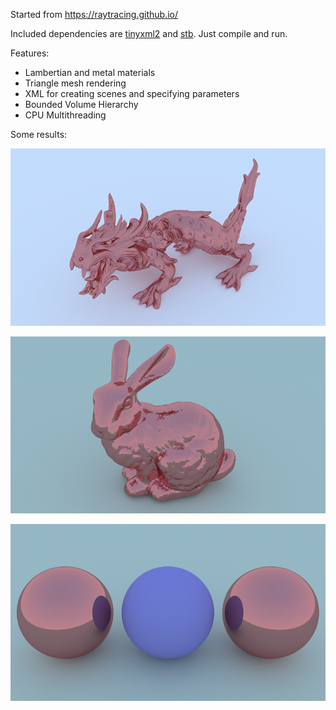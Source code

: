 Started from https://raytracing.github.io/

Included dependencies are [tinyxml2](https://github.com/leethomason/tinyxml2) and [stb](https://github.com/nothings/stb). Just compile and run. 

Features:

* Lambertian and metal materials
* Triangle mesh rendering
* XML for creating scenes and specifying parameters 
* Bounded Volume Hierarchy
* CPU Multithreading

Some results:

[<img src="https://raw.githubusercontent.com/azer89/Reza_Raytracer/master/results/metal_dragon_600.png">](https://raw.githubusercontent.com/azer89/Reza_Raytracer/master/results/metal_dragon.png)

[<img src="https://raw.githubusercontent.com/azer89/Reza_Raytracer/master/results/metal_stanford_bunny_600.png">](https://raw.githubusercontent.com/azer89/Reza_Raytracer/master/results/metal_stanford_bunny.png)

[<img src="https://raw.githubusercontent.com/azer89/Reza_Raytracer/master/results/three_spheres_600.png">](https://raw.githubusercontent.com/azer89/Reza_Raytracer/master/results/three_spheres.png)
